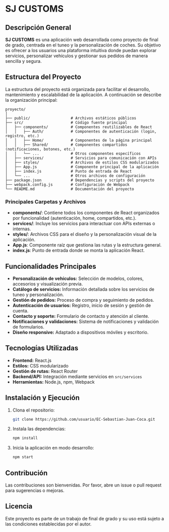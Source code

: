 # SJ CUSTOMS

## Descripción General

**SJ CUSTOMS** es una aplicación web desarrollada como proyecto de final de grado, centrada en el tuneo y la personalización de coches. Su objetivo es ofrecer a los usuarios una plataforma intuitiva donde puedan explorar servicios, personalizar vehículos y gestionar sus pedidos de manera sencilla y segura.

## Estructura del Proyecto

La estructura del proyecto está organizada para facilitar el desarrollo, mantenimiento y escalabilidad de la aplicación. A continuación se describe la organización principal:

```
proyecto/
│
├── public/                  # Archivos estáticos públicos
├── src/                     # Código fuente principal
│   ├── components/          # Componentes reutilizables de React
│   │   ├── Auth/            # Componentes de autenticación (login, registro, etc.)
│   │   ├── Home/            # Componentes de la página principal
│   │   ├── Shared/          # Componentes compartidos (notificaciones, botones, etc.)
│   │   └── ...              # Otros componentes específicos
│   ├── services/            # Servicios para comunicación con APIs
│   ├── styles/              # Archivos de estilos CSS modularizados
│   ├── App.js               # Componente principal de la aplicación
│   ├── index.js             # Punto de entrada de React
│   └── ...                  # Otros archivos de configuración
├── package.json             # Dependencias y scripts del proyecto
├── webpack.config.js        # Configuración de Webpack
└── README.md                # Documentación del proyecto
```

### Principales Carpetas y Archivos

- **components/**: Contiene todos los componentes de React organizados por funcionalidad (autenticación, home, compartidos, etc.).
- **services/**: Incluye los servicios para interactuar con APIs externas o internas.
- **styles/**: Archivos CSS para el diseño y la personalización visual de la aplicación.
- **App.js**: Componente raíz que gestiona las rutas y la estructura general.
- **index.js**: Punto de entrada donde se monta la aplicación React.

## Funcionalidades Principales

- **Personalización de vehículos:** Selección de modelos, colores, accesorios y visualización previa.
- **Catálogo de servicios:** Información detallada sobre los servicios de tuneo y personalización.
- **Gestión de pedidos:** Proceso de compra y seguimiento de pedidos.
- **Autenticación de usuarios:** Registro, inicio de sesión y gestión de cuenta.
- **Contacto y soporte:** Formulario de contacto y atención al cliente.
- **Notificaciones y validaciones:** Sistema de notificaciones y validación de formularios.
- **Diseño responsive:** Adaptado a dispositivos móviles y escritorio.

## Tecnologías Utilizadas

- **Frontend:** React.js
- **Estilos:** CSS modularizado
- **Gestión de rutas:** React Router
- **Backend/API:** Integración mediante servicios en `src/services`
- **Herramientas:** Node.js, npm, Webpack

## Instalación y Ejecución

1. Clona el repositorio:
   ```sh
   git clone https://github.com/usuario/EC-Sebastian-Juan-Coca.git
   ```
2. Instala las dependencias:
   ```sh
   npm install
   ```
3. Inicia la aplicación en modo desarrollo:
   ```sh
   npm start
   ```

## Contribución

Las contribuciones son bienvenidas. Por favor, abre un issue o pull request para sugerencias o mejoras.

## Licencia

Este proyecto es parte de un trabajo de final de grado y su uso está sujeto a las condiciones establecidas por el autor.
